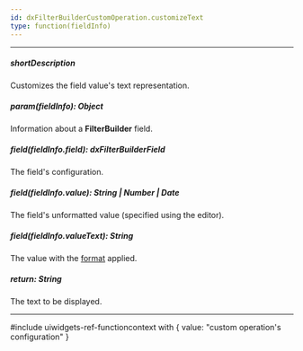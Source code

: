 ```yaml
---
id: dxFilterBuilderCustomOperation.customizeText
type: function(fieldInfo)
---
```

---
##### shortDescription
Customizes the field value's text representation.

##### param(fieldInfo): Object
Information about a **FilterBuilder** field.

##### field(fieldInfo.field): dxFilterBuilderField
The field's configuration.

##### field(fieldInfo.value): String | Number | Date
The field's unformatted value (specified using the editor).

##### field(fieldInfo.valueText): String
The value with the [format](/api-reference/10%20UI%20Widgets/dxFilterBuilder/5%20Field/format.md '/Documentation/ApiReference/UI_Widgets/dxFilterBuilder/Field/#format') applied.

##### return: String
The text to be displayed.

---
#include uiwidgets-ref-functioncontext with { 
    value: "custom operation's configuration"
}